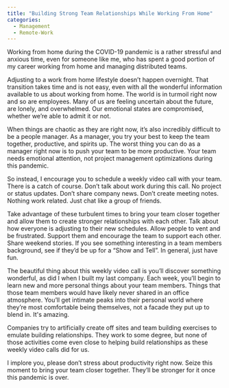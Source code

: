 ```yaml
---
title: "Building Strong Team Relationships While Working From Home"
categories:
  - Management
  - Remote-Work
---
```

Working from home during the COVID-19 pandemic is a rather stressful and anxious time, even for someone like me, who has spent a good portion of my career working from home and managing distributed teams.

Adjusting to a work from home lifestyle doesn’t happen overnight. That transition takes time and is not easy, even with all the wonderful information available to us about working from home. The world is in turmoil right now and so are employees. Many of us are feeling uncertain about the future, are lonely, and overwhelmed. Our emotional states are compromised, whether we’re able to admit it or not.

When things are chaotic as they are right now, it’s also incredibly difficult to be a people manager. As a manager, you try your best to keep the team together, productive, and spirits up. The worst thing you can do as a manager right now is to push your team to be more productive. Your team needs emotional attention, not project management optimizations during this pandemic.

So instead, I encourage you to schedule a weekly video call with your team. There is a catch of course. Don’t talk about work during this call. No project or status updates. Don’t share company news. Don’t create meeting notes. Nothing work related. Just chat like a group of friends.

Take advantage of these turbulent times to bring your team closer together and allow them to create stronger relationships with each other. Talk about how everyone is adjusting to their new schedules. Allow people to vent and be frustrated. Support them and encourage the team to support each other. Share weekend stories. If you see something interesting in a team members background, see if they’d be up for a “Show and Tell”. In general, just have fun.

The beautiful thing about this weekly video call is you’ll discover something wonderful, as did I when I built my last company. Each week, you’ll begin to learn new and more personal things about your team members. Things that those team members would have likely never shared in an office atmosphere. You’ll get intimate peaks into their personal world where they’re most comfortable being themselves, not a facade they put up to blend in. It's amazing.

Companies try to artificially create off sites and team building exercises to emulate building relationships. They work to some degree, but none of those activities come even close to helping build relationships as these weekly video calls did for us.

I implore you, please don’t stress about productivity right now. Seize this moment to bring your team closer together. They’ll be stronger for it once this pandemic is over.

